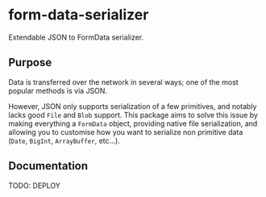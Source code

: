 # form-data-serializer

Extendable JSON to FormData serializer. 

## Purpose

Data is transferred over the network in several ways; one of the most popular methods is via JSON.

However, JSON only supports serialization of a few primitives, and notably lacks good `File` and `Blob` support. This package aims to solve this issue by making everything a `FormData` object, providing native file serialization, and allowing you to customise how you want to serialize non primitive data (`Date`, `BigInt`, `ArrayBuffer`, etc...).

## Documentation
TODO: DEPLOY